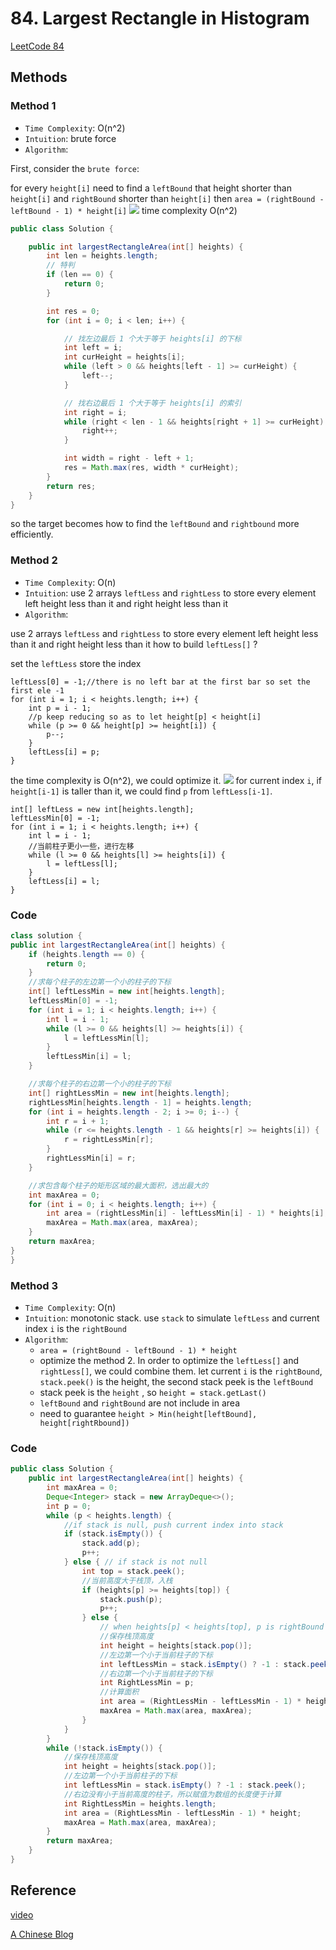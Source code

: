 # 84. Largest Rectangle in Histogram

[LeetCode 84](https://leetcode.com/problems/largest-rectangle-in-histogram/)


## Methods

### Method 1
* `Time Complexity`: O(n^2) 
* `Intuition`: brute force
* `Algorithm`: 

First, consider the `brute force`:
 
for every `height[i]` need to find a `leftBound` that height shorter than `height[i]` and `rightBound` shorter than `height[i]`
then `area = (rightBound - leftBound - 1) * height[i]` 
![](../../../Image/Largest_Rectangle_in_Histogram.png)
time complexity O(n^2)
 
```java
public class Solution {

    public int largestRectangleArea(int[] heights) {
        int len = heights.length;
        // 特判
        if (len == 0) {
            return 0;
        }

        int res = 0;
        for (int i = 0; i < len; i++) {

            // 找左边最后 1 个大于等于 heights[i] 的下标
            int left = i;
            int curHeight = heights[i];
            while (left > 0 && heights[left - 1] >= curHeight) {
                left--;
            }

            // 找右边最后 1 个大于等于 heights[i] 的索引
            int right = i;
            while (right < len - 1 && heights[right + 1] >= curHeight) {
                right++;
            }

            int width = right - left + 1;
            res = Math.max(res, width * curHeight);
        }
        return res;
    }
}
```
so the target becomes how to find the `leftBound` and `rightbound` more efficiently.
 
### Method 2
* `Time Complexity`: O(n) 
* `Intuition`: use 2 arrays `leftLess` and `rightLess` to store every element left height less than it and right height less than it 
* `Algorithm`: 

use 2 arrays `leftLess` and `rightLess` to store every element left height less than it and right height less than it
how to build `leftLess[]` ? 

set the `leftLess` store the index
```
leftLess[0] = -1;//there is no left bar at the first bar so set the first ele -1              
for (int i = 1; i < heights.length; i++) {              
    int p = i - 1;
    //p keep reducing so as to let height[p] < height[i] 
    while (p >= 0 && height[p] >= height[i]) {
        p--;
    }
    leftLess[i] = p;              
}
```
the time complexity is O(n^2), we could optimize it. 
![](../../../Image/Largest_Rectangle_in_Histogram1.png) 
for current index `i`, if `height[i-1]` is taller than it, we could find `p` from `leftLess[i-1]`.
```  
int[] leftLess = new int[heights.length];
leftLessMin[0] = -1;
for (int i = 1; i < heights.length; i++) {
    int l = i - 1;
    //当前柱子更小一些，进行左移
    while (l >= 0 && heights[l] >= heights[i]) {
        l = leftLess[l];
    }
    leftLess[i] = l;
}

```



### Code
```java
class solution {
public int largestRectangleArea(int[] heights) {
    if (heights.length == 0) {
        return 0;
    }
    //求每个柱子的左边第一个小的柱子的下标
    int[] leftLessMin = new int[heights.length];
    leftLessMin[0] = -1;
    for (int i = 1; i < heights.length; i++) {
        int l = i - 1;
        while (l >= 0 && heights[l] >= heights[i]) {
            l = leftLessMin[l];
        }
        leftLessMin[i] = l;
    }

    //求每个柱子的右边第一个小的柱子的下标
    int[] rightLessMin = new int[heights.length];
    rightLessMin[heights.length - 1] = heights.length;
    for (int i = heights.length - 2; i >= 0; i--) {
        int r = i + 1;
        while (r <= heights.length - 1 && heights[r] >= heights[i]) {
            r = rightLessMin[r];
        }
        rightLessMin[i] = r;
    }

    //求包含每个柱子的矩形区域的最大面积，选出最大的
    int maxArea = 0;
    for (int i = 0; i < heights.length; i++) {
        int area = (rightLessMin[i] - leftLessMin[i] - 1) * heights[i];
        maxArea = Math.max(area, maxArea);
    }
    return maxArea;
}
}
```

### Method 3
* `Time Complexity`: O(n) 
* `Intuition`: monotonic stack. use `stack` to simulate `leftLess` and current index `i` is the `rightBound`
* `Algorithm`: 
    * `area = (rightBound - leftBound - 1) * height`
    * optimize the method 2. In order to optimize the `leftLess[]` and `rightLess[]`, we could combine them. let current `i` is the `rightBound`, `stack.peek()` is the height, the second stack peek is the `leftBound`
    * stack peek is the `height` , so `height = stack.getLast()` 
    * `leftBound` and `rightBound` are not include in area 
    * need to guarantee `height > Min(height[leftBound], height[rightRbound])`   

### Code 

```java
public class Solution {
    public int largestRectangleArea(int[] heights) {
        int maxArea = 0;
        Deque<Integer> stack = new ArrayDeque<>();
        int p = 0;
        while (p < heights.length) {
            //if stack is null, push current index into stack
            if (stack.isEmpty()) {
                stack.add(p);
                p++;
            } else { // if stack is not null 
                int top = stack.peek();
                //当前高度大于栈顶，入栈
                if (heights[p] >= heights[top]) {
                    stack.push(p);
                    p++;
                } else {
                    // when heights[p] < heights[top], p is rightBound 
                    //保存栈顶高度
                    int height = heights[stack.pop()];
                    //左边第一个小于当前柱子的下标
                    int leftLessMin = stack.isEmpty() ? -1 : stack.peek();
                    //右边第一个小于当前柱子的下标
                    int RightLessMin = p;
                    //计算面积
                    int area = (RightLessMin - leftLessMin - 1) * height;
                    maxArea = Math.max(area, maxArea);
                }
            }
        }
        while (!stack.isEmpty()) {
            //保存栈顶高度
            int height = heights[stack.pop()];
            //左边第一个小于当前柱子的下标
            int leftLessMin = stack.isEmpty() ? -1 : stack.peek();
            //右边没有小于当前高度的柱子，所以赋值为数组的长度便于计算
            int RightLessMin = heights.length;
            int area = (RightLessMin - leftLessMin - 1) * height;
            maxArea = Math.max(area, maxArea);
        }
        return maxArea;
    }
}
```

## Reference
[video](https://leetcode-cn.com/problems/largest-rectangle-in-histogram/solution/zhu-zhuang-tu-zhong-zui-da-de-ju-xing-by-leetcode-/)

[A Chinese Blog](https://leetcode.wang/leetCode-84-Largest-Rectangle-in-Histogram.html)